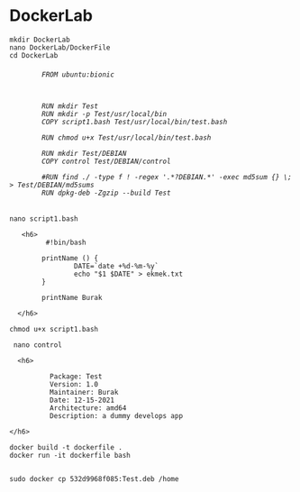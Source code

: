 # DockerLab

<p>
  
    mkdir DockerLab
    nano DockerLab/DockerFile
    cd DockerLab
  
  <h6>
    
            FROM ubuntu:bionic



            RUN mkdir Test
            RUN mkdir -p Test/usr/local/bin
            COPY script1.bash Test/usr/local/bin/test.bash

            RUN chmod u+x Test/usr/local/bin/test.bash

            RUN mkdir Test/DEBIAN
            COPY control Test/DEBIAN/control

            #RUN find ./ -type f ! -regex '.*?DEBIAN.*' -exec md5sum {} \; > Test/DEBIAN/md5sums
            RUN dpkg-deb -Zgzip --build Test

    
    
   </h6>
 </p>
 
 
 
 <p>
         
    nano script1.bash
  
       <h6>  
             #!bin/bash

            printName () {
                    DATE=`date +%d-%m-%y`
                    echo "$1 $DATE" > ekmek.txt
            }
         
            printName Burak
         
      </h6>
             
    chmod u+x script1.bash         
     
     nano control
     
      <h6>
      
              Package: Test
              Version: 1.0
              Maintainer: Burak
              Date: 12-15-2021
              Architecture: amd64
              Description: a dummy develops app

    </h6>

    docker build -t dockerfile . 
    docker run -it dockerfile bash
    
    
    sudo docker cp 532d9968f085:Test.deb /home
  
  
    
</p>
